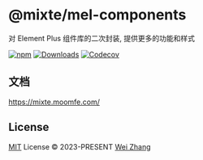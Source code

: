 # @mixte/mel-components
对 Element Plus 组件库的二次封装, 提供更多的功能和样式

[![npm][npm-badges-src]][npm-href]
[![Downloads][downloads-badges-src]][npm-href]
[![Codecov][codecov-badges-src]][codecov-href]

## 文档

https://mixte.moomfe.com/

## License

[MIT](https://github.com/MoomFE/mixte/main/LICENSE) License © 2023-PRESENT [Wei Zhang](https://github.com/Zhang-Wei-666)

<!-- Badges -->

[npm-badges-src]: https://img.shields.io/npm/v/@mixte/mel-components.svg
[npm-href]: https://www.npmjs.com/package/@mixte/mel-components
[downloads-badges-src]: https://img.shields.io/npm/dm/@mixte/mel-components.svg
[codecov-badges-src]: https://img.shields.io/codecov/c/gh/MoomFE/mixte
[codecov-href]: https://codecov.io/gh/MoomFE/mixte
